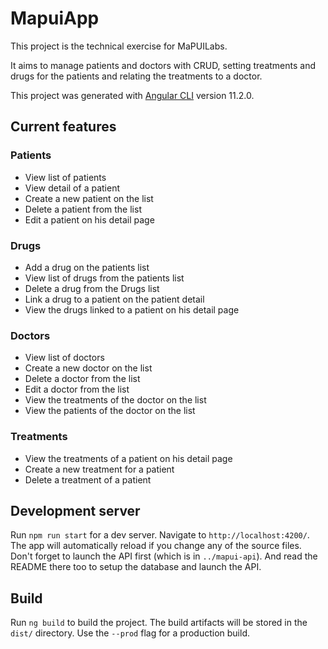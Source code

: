 # MapuiApp

This project is the technical exercise for MaPUILabs.

It aims to manage patients and doctors with CRUD, setting treatments and drugs for the patients and relating the treatments to a doctor.

This project was generated with [Angular CLI](https://github.com/angular/angular-cli) version 11.2.0.

## Current features

### Patients
- View list of patients
- View detail of a patient
- Create a new patient on the list
- Delete a patient from the list
- Edit a patient on his detail page

### Drugs
- Add a drug on the patients list
- View list of drugs from the patients list
- Delete a drug from the Drugs list
- Link a drug to a patient on the patient detail
- View the drugs linked to a patient on his detail page

### Doctors
- View list of doctors
- Create a new doctor on the list
- Delete a doctor from the list
- Edit a doctor from the list
- View the treatments of the doctor on the list
- View the patients of the doctor on the list

### Treatments
- View the treatments of a patient on his detail page
- Create a new treatment for a patient
- Delete a treatment of a patient

## Development server

Run `npm run start` for a dev server. Navigate to `http://localhost:4200/`. The app will automatically reload if you change any of the source files. Don't forget to launch the API first (which is in `../mapui-api`). And read the README there too to setup the database and launch the API.

## Build

Run `ng build` to build the project. The build artifacts will be stored in the `dist/` directory. Use the `--prod` flag for a production build.
